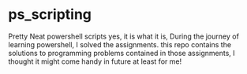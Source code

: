 # ps_scripting
Pretty Neat powershell scripts yes, it is what it is,
During the journey of learning powershell, I solved the assignments.
this repo contains the solutions to programming problems contained in those assignments,
I thought it might come handy in future at least for me!
